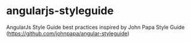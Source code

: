 # angularjs-styleguide
AngularJs Style Guide best practices inspired by John Papa Style Guide (https://github.com/johnpapa/angular-styleguide)

